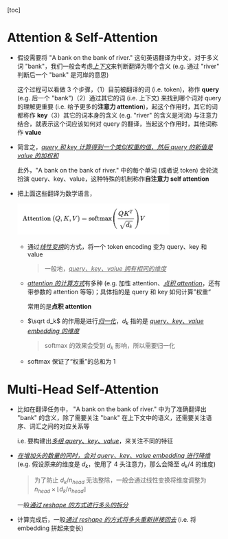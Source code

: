 [toc]

# Attention & Self-Attention

- 假设需要将 "A bank on the bank of river." 这句英语翻译为中文，对于多义词 "bank"，我们一般会考虑<u>*上下文*</u>来判断翻译为哪个含义 (e.g. 通过 "river" 判断后一个 "bank" 是河岸的意思)

  这个过程可以看做 3 个步骤，（1）目前被翻译的词 (i.e. token)，称作 **query** (e.g. 后一个 "bank")（2）通过其它的词 (i.e. 上下文) 来找到哪个词对 query 的理解更重要 (i.e. 给予更多的**注意力 attention**)，起这个作用时，其它的词都称作 **key**（3）其它的词本身的含义 (e.g. "river" 的含义是河流) 与注意力结合，就表示这个词应该如何对 query 的翻译，当起这个作用时，其他词称作 **value**

- 简言之，<u>*query 和 key 计算得到一个类似权重的值，然后 query 的新值是 value 的加权和*</u>

  此外，"A bank on the bank of river." 中的每个单词 (或者说 token) 会轮流扮演 query、key、value，这种特殊的机制称作**自注意力 self attention**

- 把上面这些翻译为数学语言，

  <img src="assets/1852906-20220311094336391-399457712.png" alt="image" style="zoom: 50%;" />

  - 通过<u>*线性变换*</u>的方式，将一个 token encoding 变为 query、key 和 value

    > 一般地，<u>*query、key、value 拥有相同的维度*</u>

  - <u>*attention 的计算方式*</u>有多种 (e.g. 加性 attention、<u>*点积 attention*</u>，还有带参数的 attention 等等)；具体指的是 query 和 key 如何计算”权重“

    常用的是**点积 attention**

  - $\sqrt d_k$ 的作用是进行<u>*归一化*</u>，$d_k$ 指的是 <u>*query、key、value embedding 的维度*</u>

    > softmax 的效果会受到 $d_k$ 影响，所以需要归一化

  - softmax 保证了“权重”的总和为 1





# Multi-Head Self-Attention

- 比如在翻译任务中， "A bank on the bank of river." 中为了准确翻译出 "bank" 的含义，除了需要关注 "bank" 在上下文中的语义，还需要关注语序、词汇之间的对应关系等

  i.e. 要构建出<u>*多组 query、key、value*</u>，来关注不同的特征

- <u>*在增加头的数量的同时，会对 query、key、value embedding 进行降维*</u> (e.g. 假设原来的维度是 $d_k$，使用了 4 头注意力，那么会降至 $d_k/4$ 的维度)

  > 为了防止 ${d_k}/{n_{head}}$ 无法整除，一般会通过线性变换将维度调整为 $n_{head}\times\lfloor{d_k}/{n_{head}}\rfloor$

  一般<u>*通过 reshape 的方式进行多头的拆分*</u>

- 计算完成后，一般<u>*通过 reshape 的方式将多头重新拼接回去*</u> (i.e. 将 embedding 拼起来变长)

